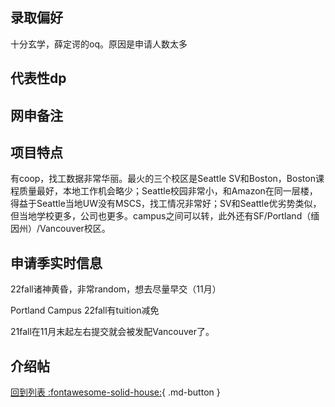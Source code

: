 ## 录取偏好
十分玄学，薛定谔的oq。原因是申请人数太多
## 代表性dp

## 网申备注

## 项目特点
有coop，找工数据非常华丽。最火的三个校区是Seattle SV和Boston，Boston课程质量最好，本地工作机会略少；Seattle校园非常小，和Amazon在同一层楼，得益于Seattle当地UW没有MSCS，找工情况非常好；SV和Seattle优劣势类似，但当地学校更多，公司也更多。campus之间可以转，此外还有SF/Portland（缅因州）/Vancouver校区。
## 申请季实时信息
22fall诸神黄昏，非常random，想去尽量早交（11月）

Portland Campus 22fall有tuition减免

21fall在11月末起左右提交就会被发配Vancouver了。

## 介绍帖

[回到列表 :fontawesome-solid-house:](选校梯度.md){ .md-button }
